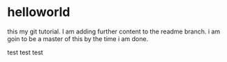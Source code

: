 helloworld
==========

this my git tutorial. I am adding further content to the readme branch. i am goin to be a master of this by the time i am done.

test test test
